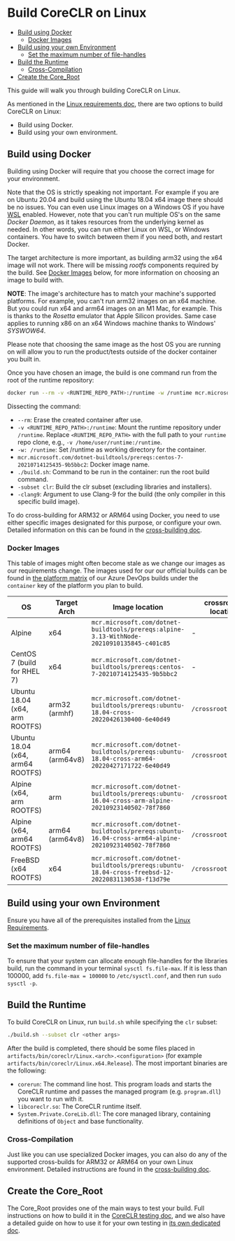 # Build CoreCLR on Linux

* [Build using Docker](#build-using-docker)
  * [Docker Images](#docker-images)
* [Build using your own Environment](#build-using-your-own-environment)
  * [Set the maximum number of file-handles](#set-the-maximum-number-of-file-handles)
* [Build the Runtime](#build-the-runtime)
  * [Cross-Compilation](#cross-compilation)
* [Create the Core_Root](#create-the-core_root)

This guide will walk you through building CoreCLR on Linux.

As mentioned in the [Linux requirements doc](/docs/workflow/requirements/linux-requirements.md), there are two options to build CoreCLR on Linux:

* Build using Docker.
* Build using your own environment.

## Build using Docker

Building using Docker will require that you choose the correct image for your environment.

Note that the OS is strictly speaking not important. For example if you are on Ubuntu 20.04 and build using the Ubuntu 18.04 x64 image there should be no issues. You can even use Linux images on a Windows OS if you have [WSL](https://docs.microsoft.com/en-us/windows/wsl/about) enabled. However, note that you can't run multiple OS's on the same _Docker Daemon_, as it takes resources from the underlying kernel as needed. In other words, you can run either Linux on WSL, or Windows containers. You have to switch between them if you need both, and restart Docker.

The target architecture is more important, as building arm32 using the x64 image will not work. There will be missing _rootfs_ components required by the build. See [Docker Images](#docker-images) below, for more information on choosing an image to build with.

**NOTE**: The image's architecture has to match your machine's supported platforms. For example, you can't run arm32 images on an x64 machine. But you could run x64 and arm64 images on an M1 Mac, for example. This is thanks to the _Rosetta_ emulator that Apple Silicon provides. Same case applies to running x86 on an x64 Windows machine thanks to Windows' _SYSWOW64_.

Please note that choosing the same image as the host OS you are running on will allow you to run the product/tests outside of the docker container you built in.

Once you have chosen an image, the build is one command run from the root of the runtime repository:

```bash
docker run --rm -v <RUNTIME_REPO_PATH>:/runtime -w /runtime mcr.microsoft.com/dotnet-buildtools/prereqs:mcr.microsoft.com/dotnet-buildtools/prereqs:centos-7-20210714125435-9b5bbc2 ./build.sh --subset clr -clang9
```

Dissecting the command:

* `--rm`: Erase the created container after use.
* `-v <RUNTIME_REPO_PATH>:/runtime`: Mount the runtime repository under `/runtime`. Replace `<RUNTIME_REPO_PATH>` with the full path to your `runtime` repo clone, e.g., `-v /home/user/runtime:/runtime`.
* `-w: /runtime`: Set /runtime as working directory for the container.
* `mcr.microsoft.com/dotnet-buildtools/prereqs:centos-7-20210714125435-9b5bbc2`: Docker image name.
* `./build.sh`: Command to be run in the container: run the root build command.
* `-subset clr`: Build the clr subset (excluding libraries and installers).
* `-clang9`: Argument to use Clang-9 for the build (the only compiler in this specific build image).

To do cross-building for ARM32 or ARM64 using Docker, you need to use either specific images designated for this purpose, or configure your own. Detailed information on this can be found in the [cross-building doc](/docs/workflow/building/coreclr/cross-building.md#cross-building-using-docker).

### Docker Images

This table of images might often become stale as we change our images as our requirements change. The images used for our our official builds can be found in [the platform matrix](/eng/pipelines/common/platform-matrix.yml) of our Azure DevOps builds under the `container` key of the platform you plan to build.

| OS                                | Target Arch     | Image location                                                                                       | crossrootfs location | Clang Version |
| --------------------------------- | --------------- | ---------------------------------------------------------------------------------------------------- | -------------------- | ------------- |
| Alpine                            | x64             | `mcr.microsoft.com/dotnet-buildtools/prereqs:alpine-3.13-WithNode-20210910135845-c401c85`            | -                    | -clang5.0     |
| CentOS 7 (build for RHEL 7)       | x64             | `mcr.microsoft.com/dotnet-buildtools/prereqs:centos-7-20210714125435-9b5bbc2`                        | -                    | -clang9       |
| Ubuntu 18.04 (x64, arm ROOTFS)    | arm32 (armhf)   | `mcr.microsoft.com/dotnet-buildtools/prereqs:ubuntu-18.04-cross-20220426130400-6e40d49`              | `/crossrootfs/arm`   | -clang9       |
| Ubuntu 18.04  (x64, arm64 ROOTFS) | arm64 (arm64v8) | `mcr.microsoft.com/dotnet-buildtools/prereqs:ubuntu-18.04-cross-arm64-20220427171722-6e40d49`        | `/crossrootfs/arm64` | -clang9       |
| Alpine (x64, arm ROOTFS)          | arm             | `mcr.microsoft.com/dotnet-buildtools/prereqs:ubuntu-16.04-cross-arm-alpine-20210923140502-78f7860`   | `/crossrootfs/arm64` | -clang9       |
| Alpine (x64, arm64 ROOTFS)        | arm64 (arm64v8) | `mcr.microsoft.com/dotnet-buildtools/prereqs:ubuntu-16.04-cross-arm64-alpine-20210923140502-78f7860` | `/crossrootfs/arm64` | -clang9       |
| FreeBSD (x64 ROOTFS)              | x64             | `mcr.microsoft.com/dotnet-buildtools/prereqs:ubuntu-18.04-cross-freebsd-12-20220831130538-f13d79e`   | `/crossrootfs/x64`   | (default)     |

## Build using your own Environment

Ensure you have all of the prerequisites installed from the [Linux Requirements](/docs/workflow/requirements/linux-requirements.md).

### Set the maximum number of file-handles

To ensure that your system can allocate enough file-handles for the libraries build, run the command in your terminal `sysctl fs.file-max`. If it is less than 100000, add `fs.file-max = 100000` to `/etc/sysctl.conf`, and then run `sudo sysctl -p`.

## Build the Runtime

To build CoreCLR on Linux, run `build.sh` while specifying the `clr` subset:

```bash
./build.sh --subset clr <other args>
```

After the build is completed, there should be some files placed in `artifacts/bin/coreclr/Linux.<arch>.<configuration>` (for example `artifacts/bin/coreclr/Linux.x64.Release`). The most important binaries are the following:

* `corerun`: The command line host.  This program loads and starts the CoreCLR runtime and passes the managed program (e.g. `program.dll`) you want to run with it.
* `libcoreclr.so`: The CoreCLR runtime itself.
* `System.Private.CoreLib.dll`: The core managed library, containing definitions of `Object` and base functionality.

### Cross-Compilation

Just like you can use specialized Docker images, you can also do any of the supported cross-builds for ARM32 or ARM64 on your own Linux environment. Detailed instructions are found in the [cross-building doc](/docs/workflow/building/coreclr/cross-building.md#linux-cross-building).

## Create the Core_Root

The Core_Root provides one of the main ways to test your build. Full instructions on how to build it in the [CoreCLR testing doc](/docs/workflow/testing/coreclr/testing.md), and we also have a detailed guide on how to use it for your own testing in [its own dedicated doc](/docs/workflow/testing/using-corerun-and-coreroot.md).
